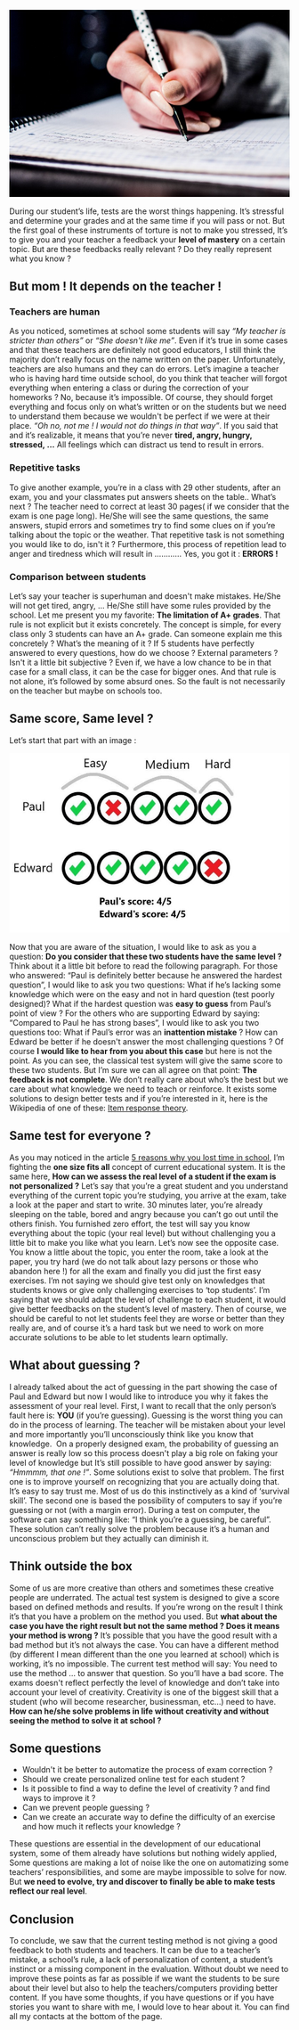 ![Exam](/images/exam.jpeg "Exam")

During our student’s life, tests are the worst things happening. It’s stressful and determine your grades and at the same time if you will pass or not. But the first goal of these instruments of torture is not to make you stressed, It’s to give you and your teacher a feedback your **level of mastery** on a certain topic. But are these feedbacks really relevant ? Do they really represent what you know ?

## But mom ! It depends on the teacher !

### Teachers are human

As you noticed, sometimes at school some students will say *“My teacher is stricter than others”* or *“She doesn't like me”*. Even if it’s true in some cases and that these teachers are definitely not good educators, I still think the majority don’t really focus on the name written on the paper. Unfortunately, teachers are also humans and they can do errors. Let’s imagine a teacher who is having hard time outside school, do you think that teacher will forgot everything when entering a class or during the correction of your homeworks ? No, because it’s impossible. Of course, they should forget everything and focus only on what’s written or on the students but we need to understand them because we wouldn't be perfect if we were at their place. *“Oh no, not me ! I would not do things in that way”*. If you said that and it’s realizable, it means that you’re never **tired, angry, hungry, stressed, …** All feelings which can distract us tend to result in errors.

### Repetitive tasks

To give another example, you’re in a class with 29 other students, after an exam, you and your classmates put answers sheets on the table.. What’s next ? The teacher need to correct at least 30 pages( if we consider that the exam is one page long). He/She will see the same questions, the same answers, stupid errors and sometimes try to find some clues on if you’re talking about the topic or the weather. That repetitive task is not something you would like to do, isn't it ? Furthermore, this process of repetition lead to anger and tiredness which will result in ………… Yes, you got it : **ERRORS !**

### Comparison between students

Let’s say your teacher is superhuman and doesn't make mistakes. He/She will not get tired, angry, … He/She still have some rules provided by the school. Let me present you my favorite: **The limitation of A+ grades**. That rule is not explicit but it exists concretely. The concept is simple, for every class only 3 students can have an A+ grade. Can someone explain me this concretely ? What’s the meaning of it ? If 5 students have perfectly answered to every questions, how do we choose ? External parameters ? Isn't it a little bit subjective ? Even if, we have a low chance to be in that case for a small class, it can be the case for bigger ones. And that rule is not alone, it’s followed by some absurd ones. So the fault is not necessarily on the teacher but maybe on schools too.

## Same score, Same level ?

Let’s start that part with an image :

![case](/images/case.jpeg "Case")


Now that you are aware of the situation, I would like to ask as you a question: **Do you consider that these two students have the same level ?** Think about it a little bit before to read the following paragraph.
For those who answered: “Paul is definitely better because he answered the hardest question”, I would like to ask you two questions: What if he’s lacking some knowledge which were on the easy and not in hard question (test poorly designed)? What if the hardest question was **easy to guess** from Paul’s point of view ?
For the others who are supporting Edward by saying: “Compared to Paul he has strong bases”, I would like to ask you two questions too: What if Paul’s error was an **inattention mistake** ? How can Edward be better if he doesn't answer the most challenging questions ?
Of course **I would like to hear from you about this case** but here is not the point. As you can see, the classical test system will give the same score to these two students. But I’m sure we can all agree on that point: **The feedback is not complete**. We don’t really care about who’s the best but we care about what knowledge we need to teach or reinforce. It exists some solutions to design better tests and if you’re interested in it, here is the Wikipedia of one of these: [Item response theory](https://en.wikipedia.org/wiki/Item_response_theory).

## Same test for everyone ?

As you may noticed in the article [5 reasons why you lost time in school](https://clement-jean.github.io/5-reasons-why-you-lost-time-in-school), I’m fighting the **one size fits all** concept of current educational system. It is the same here, **How can we assess the real level of a student if the exam is not personalized ?** Let’s say that you’re a great student and you understand everything of the current topic you’re studying, you arrive at the exam, take a look at the paper and start to write. 30 minutes later, you’re already sleeping on the table, bored and angry because you can’t go out until the others finish. You furnished zero effort, the test will say you know everything about the topic (your real level) but without challenging you a little bit to make you like what you learn. Let’s now see the opposite case. You know a little about the topic, you enter the room, take a look at the paper, you try hard (we do not talk about lazy persons or those who abandon here !) for all the exam and finally you did just the first easy exercises.
I’m not saying we should give test only on knowledges that students knows or give only challenging exercises to ‘top students’. I’m saying that we should adapt the level of challenge to each student, it would give better feedbacks on the student’s level of mastery. Then of course, we should be careful to not let students feel they are worse or better than they really are, and of course it’s a hard task but we need to work on more accurate solutions to be able to let students learn optimally.

## What about guessing ?

I already talked about the act of guessing in the part showing the case of Paul and Edward but now I would like to introduce you why it fakes the assessment of your real level. First, I want to recall that the only person’s fault here is: **YOU** (if you’re guessing). Guessing is the worst thing you can do in the process of learning. The teacher will be mistaken about your level and more importantly you’ll unconsciously think like you know that knowledge. 
On a properly designed exam, the probability of guessing an answer is really low so this process doesn't play a big role on faking your level of knowledge but  It’s still possible to have good answer by saying: *“Hmmmm, that one !”*. Some solutions exist to solve that problem. The first one is to improve yourself on recognizing that you are actually doing that. It’s easy to say trust me. Most of us do this instinctively as a kind of ‘survival skill’. The second one is based the possibility of computers to say if you’re guessing or not (with a margin error). During a test on computer, the software can say something like: “I think you’re a guessing, be careful”. These solution can’t really solve the problem because it’s a human and unconscious problem but they actually can diminish it.

## Think outside the box

Some of us are more creative than others and sometimes these creative people are underrated. The actual test system is designed to give a score based on defined methods and results. If you’re wrong on the result I think it’s that you have a problem on the method you used. But **what about the case you have the right result but not the same method ? Does it means your method is wrong ?** It’s possible that you have the good result with a bad method but it’s not always the case. You can have a different method (by different I mean different than the one you learned at school) which is working, it’s no impossible. The current test method will say: You need to use the method … to answer that question. So you’ll have a bad score.
The exams doesn't reflect perfectly the level of knowledge and don’t take into account your level of creativity. Creativity is one of the biggest skill that a student (who will become researcher, businessman, etc…) need to have. **How can he/she solve problems in life without creativity and without seeing the method to solve it at school ?**

## Some questions

- Wouldn't it be better to automatize the process of exam correction ?
- Should we create personalized online test for each student ?
- Is it possible to find a way to define the level of creativity ? and find ways to improve it ?
- Can we prevent people guessing ?
- Can we create an accurate way to define the difficulty of an exercise and how much it reflects your knowledge ?

These questions are essential in the development of our educational system, some of them already have solutions but nothing widely applied, Some questions are making a lot of noise like the one on automatizing some teachers’ responsibilities, and some are maybe impossible to solve for now. But **we need to evolve, try and discover to finally be able to make tests reflect our real level**.

## Conclusion


To conclude, we saw that the current testing method is not giving a good feedback to both students and teachers. It can be due to a teacher’s mistake, a school’s rule, a lack of personalization of content, a student’s instinct or a missing component in the evaluation. Without doubt we need to improve these points as far as possible if we want the students to be sure about their level but also to help the teachers/computers providing better content.
If you have some thoughts, if you have questions or if you have stories you want to share with me, I would love to hear about it. You can find all my contacts at the bottom of the page.
